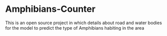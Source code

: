 # Amphibians-Counter
This is an open source project in which details about road and water bodies for the model to predict the type of Amphibians habiting in the area
